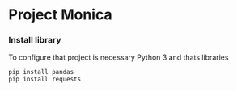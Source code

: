 # Project Monica

### Install library
To configure that project is necessary Python 3 and thats libraries
```
pip install pandas
pip install requests
```
